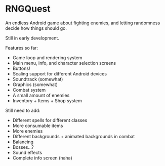 # RNGQuest

An endless Android game about fighting enemies, and letting randomness decide how things should go.

Still in early development.

Features so far:
* Game loop and rendering system
* Main menu, info, and character selection screens
* Buttons!
* Scaling support for different Android devices
* Soundtrack (somewhat)
* Graphics (somewhat)
* Combat system
* A small amount of enemies
* Inventory + Items + Shop system

Still need to add:
* Different spells for different classes
* More consumable items
* More enemies
* Different backgrounds + animated backgrounds in combat
* Balancing
* Bosses...?
* Sound effects
* Complete info screen (haha)
